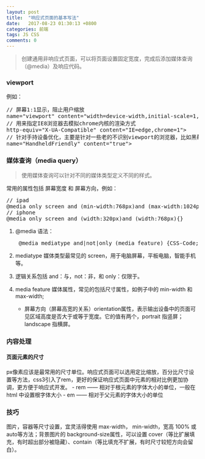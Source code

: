 ```yaml
---
layout: post
title:  "响应式页面的基本写法"
date:   2017-08-23 01:30:13 +0800
categories: 前端
tags: JS CSS
comments: 0
---
```


> 创建通用非响应式页面，可以将页面设置固定宽度，完成后添加媒体查询（@media）及响应代码。

### viewport
例如：

<div class="highlight"><pre>
// 屏幕1:1显示，阻止用户缩放
<span class="k"><meta </span><span class="vi">name="viewport" content="width=device-width,initial-scale=1,maximum-scale=1,user-scalable=no"</span><span class="k">></span>
// 用来指定IE8浏览器去模拟chrome内核的渲染方式
<span class="k"><meta </span><span class="vi">http-equiv="X-UA-Compatible" content="IE=edge,chrome=1"</span><span class="k">></span>
// 针对手持设备优化，主要是针对一些老的不识别viewport的浏览器，比如黑莓
<span class="k"><meta </span><span class="vi">name="HandheldFriendly" content="true"</span><span class="k">></span>
</pre></div>

### 媒体查询（media query）

> 使用媒体查询可以针对不同的媒体类型定义不同的样式。  

常用的属性包括 屏幕宽度 和 屏幕方向，例如：

<div class="highlight"><pre>
// ipad
<span class="k">@media</span> only <span class="no">screen</span> and (<span class="no">min-width:768px</span>)and (<span class="no">max-width:1024px</span>){}
// iphone
<span class="k">@media </span>only <span class="no">screen</span> and (<span class="no">width:320px</span>)and (<span class="no">width:768px</span>){}
</pre></div>

1. @media 语法：

    <div class="highlight"><pre>
    <span class="k">@media</span> <span class="no">mediatype</span> and|not|only (<span class="no">media feature</span>) {CSS-Code;}</pre></div>

2. mediatype 媒体类型最常见的 screen，用于电脑屏幕，平板电脑，智能手机等。  
3. 逻辑关系包括 and：与，not：非，和 only：仅限于。  
4. media feature 媒体属性，常见的包括尺寸属性，如例子中的 min-width 和 max-width;  

    - 屏幕方向（屏幕高宽的关系）orientation属性，表示输出设备中的页面可见区域高度是否大于或等于宽度。它的值有两个，portrait 指竖屏；landscape 指横屏。

### 内容处理
#### 页面元素的尺寸  
px像素应该是最常用的尺寸单位。响应式页面可以选用定比缩放，百分比尺寸设置等方法，css3引入了rem，更好的保证响应式页面中元素的相对比例更加协调，更方便于响应式开发。
    - rem —— 相对于根元素的字体大小的单位，一般在 html 中设置根字体大小
    - em —— 相对于父元素的字体大小的单位

### 技巧
图片，容器等尺寸设置，宜灵活得使用 max-width， min-width，宽高 100% 或 auto等方法；背景图片的 background-size属性，可以设置 cover（等比扩展填充，有时超出部分被隐藏）、contain（等比填充不扩展，有时尺寸较短方向会留白）。
